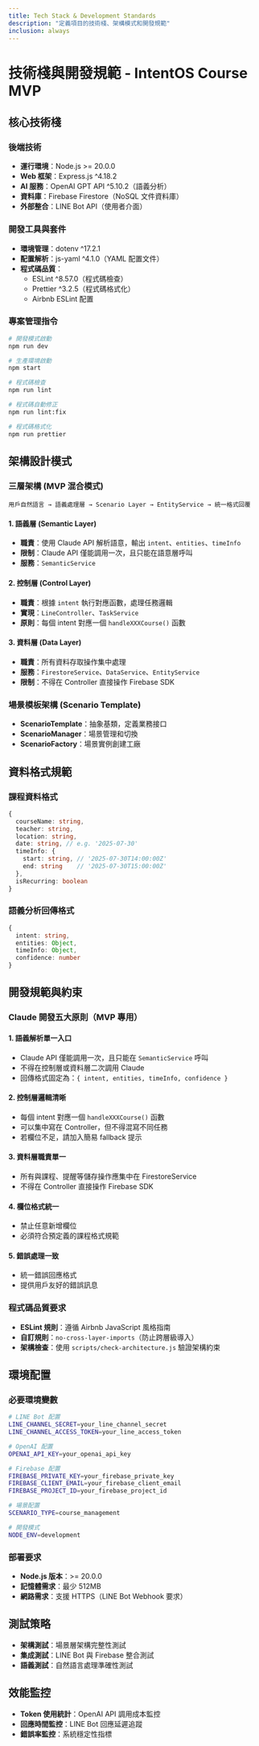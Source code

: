 ```yaml
---
title: Tech Stack & Development Standards
description: "定義項目的技術棧、架構模式和開發規範"
inclusion: always
---
```


# 技術棧與開發規範 - IntentOS Course MVP

## 核心技術棧

### 後端技術
- **運行環境**：Node.js >= 20.0.0
- **Web 框架**：Express.js ^4.18.2
- **AI 服務**：OpenAI GPT API ^5.10.2（語義分析）
- **資料庫**：Firebase Firestore（NoSQL 文件資料庫）
- **外部整合**：LINE Bot API（使用者介面）

### 開發工具與套件
- **環境管理**：dotenv ^17.2.1
- **配置解析**：js-yaml ^4.1.0（YAML 配置文件）
- **程式碼品質**：
  - ESLint ^8.57.0（程式碼檢查）
  - Prettier ^3.2.5（程式碼格式化）
  - Airbnb ESLint 配置

### 專案管理指令
```bash
# 開發模式啟動
npm run dev

# 生產環境啟動
npm start

# 程式碼檢查
npm run lint

# 程式碼自動修正
npm run lint:fix

# 程式碼格式化
npm run prettier
```

## 架構設計模式

### 三層架構 (MVP 混合模式)
```
用戶自然語言 → 語義處理層 → Scenario Layer → EntityService → 統一格式回覆
```

#### 1. 語義層 (Semantic Layer)
- **職責**：使用 Claude API 解析語意，輸出 `intent`、`entities`、`timeInfo`
- **限制**：Claude API 僅能調用一次，且只能在語意層呼叫
- **服務**：`SemanticService`

#### 2. 控制層 (Control Layer)
- **職責**：根據 `intent` 執行對應函數，處理任務邏輯
- **實現**：`LineController`、`TaskService`
- **原則**：每個 intent 對應一個 `handleXXXCourse()` 函數

#### 3. 資料層 (Data Layer)
- **職責**：所有資料存取操作集中處理
- **服務**：`FirestoreService`、`DataService`、`EntityService`
- **限制**：不得在 Controller 直接操作 Firebase SDK

### 場景模板架構 (Scenario Template)
- **ScenarioTemplate**：抽象基類，定義業務接口
- **ScenarioManager**：場景管理和切換
- **ScenarioFactory**：場景實例創建工廠


## 資料格式規範

### 課程資料格式
```typescript
{
  courseName: string,
  teacher: string,
  location: string,
  date: string, // e.g. '2025-07-30'
  timeInfo: {
    start: string, // '2025-07-30T14:00:00Z'
    end: string    // '2025-07-30T15:00:00Z'
  },
  isRecurring: boolean
}
```

### 語義分析回傳格式
```typescript
{
  intent: string,
  entities: Object,
  timeInfo: Object,
  confidence: number
}
```

## 開發規範與約束

### Claude 開發五大原則（MVP 專用）

#### 1. 語義解析單一入口
- Claude API 僅能調用一次，且只能在 `SemanticService` 呼叫
- 不得在控制層或資料層二次調用 Claude
- 回傳格式固定為：`{ intent, entities, timeInfo, confidence }`

#### 2. 控制層邏輯清晰
- 每個 intent 對應一個 `handleXXXCourse()` 函數
- 可以集中寫在 Controller，但不得混寫不同任務
- 若欄位不足，請加入簡易 fallback 提示

#### 3. 資料層職責單一
- 所有與課程、提醒等儲存操作應集中在 FirestoreService
- 不得在 Controller 直接操作 Firebase SDK

#### 4. 欄位格式統一
- 禁止任意新增欄位
- 必須符合預定義的課程格式規範

#### 5. 錯誤處理一致
- 統一錯誤回應格式
- 提供用戶友好的錯誤訊息

### 程式碼品質要求
- **ESLint 規則**：遵循 Airbnb JavaScript 風格指南
- **自訂規則**：`no-cross-layer-imports`（防止跨層級導入）
- **架構檢查**：使用 `scripts/check-architecture.js` 驗證架構約束

## 環境配置

### 必要環境變數
```bash
# LINE Bot 配置
LINE_CHANNEL_SECRET=your_line_channel_secret
LINE_CHANNEL_ACCESS_TOKEN=your_line_access_token

# OpenAI 配置
OPENAI_API_KEY=your_openai_api_key

# Firebase 配置
FIREBASE_PRIVATE_KEY=your_firebase_private_key
FIREBASE_CLIENT_EMAIL=your_firebase_client_email
FIREBASE_PROJECT_ID=your_firebase_project_id

# 場景配置
SCENARIO_TYPE=course_management

# 開發模式
NODE_ENV=development
```

### 部署要求
- **Node.js 版本**：>= 20.0.0
- **記憶體需求**：最少 512MB
- **網路需求**：支援 HTTPS（LINE Bot Webhook 要求）

## 測試策略
- **架構測試**：場景層架構完整性測試
- **集成測試**：LINE Bot 與 Firebase 整合測試
- **語義測試**：自然語言處理準確性測試

## 效能監控
- **Token 使用統計**：OpenAI API 調用成本監控
- **回應時間監控**：LINE Bot 回應延遲追蹤
- **錯誤率監控**：系統穩定性指標